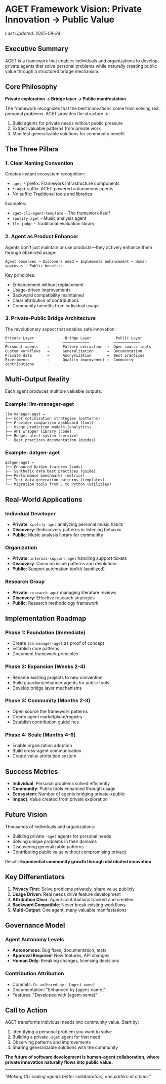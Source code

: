 # AGET Framework Vision: Private Innovation → Public Value

*Last Updated: 2025-09-24*

## Executive Summary

AGET is a framework that enables individuals and organizations to develop private agents that solve personal problems while naturally creating public value through a structured bridge mechanism.

## Core Philosophy

**Private exploration → Bridge layer → Public manifestation**

The framework recognizes that the best innovations come from solving real, personal problems. AGET provides the structure to:
1. Build agents for private needs without public pressure
2. Extract valuable patterns from private work
3. Manifest generalizable solutions for community benefit

## The Three Pillars

### 1. Clear Naming Convention

Creates instant ecosystem recognition:
- `aget-*` prefix: Framework infrastructure components
- `*-aget` suffix: AGET-powered autonomous agents
- No suffix: Traditional tools and libraries

Examples:
- `aget-cli-agent-template` - The framework itself
- `spotify-aget` - Music analysis agent
- `llm-judge` - Traditional evaluation library

### 2. Agent as Product Enhancer

Agents don't just maintain or use products—they actively enhance them through observed usage:

```
Agent observes → Discovers need → Implements enhancement → Human approves → Public benefits
```

Key principles:
- Enhancement without replacement
- Usage-driven improvements
- Backward compatibility maintained
- Clear attribution of contributions
- Community benefits from individual usage

### 3. Private-Public Bridge Architecture

The revolutionary aspect that enables safe innovation:

```
Private Layer              Bridge Layer           Public Layer
─────────────             ────────────           ────────────
Personal agents    →      Pattern extraction  →  Open source tools
Custom workflows   →      Generalization      →  Documentation
Private data       →      Anonymization       →  Best practices
Experiments        →      Quality improvement →  Community contributions
```

## Multi-Output Reality

Each agent produces multiple valuable outputs:

### Example: llm-manager-aget
```
llm-manager-aget →
├── Cost optimization strategies (patterns)
├── Provider comparison dashboard (tool)
├── Usage prediction models (analytics)
├── API wrapper library (code)
├── Budget alert system (service)
└── Best practices documentation (guides)
```

### Example: datgen-aget
```
datgen-aget →
├── Enhanced DatGen features (code)
├── Synthetic data best practices (guide)
├── Performance benchmarks (metrics)
├── Test data generation patterns (templates)
└── Migration tools from C to Python (utilities)
```

## Real-World Applications

### Individual Developer
- **Private**: `spotify-aget` analyzing personal music habits
- **Discovery**: Rediscovery patterns in listening behavior
- **Public**: Music analysis library for community

### Organization
- **Private**: `internal-support-aget` handling support tickets
- **Discovery**: Common issue patterns and resolutions
- **Public**: Support automation toolkit (sanitized)

### Research Group
- **Private**: `research-aget` managing literature reviews
- **Discovery**: Effective research strategies
- **Public**: Research methodology framework

## Implementation Roadmap

### Phase 1: Foundation (Immediate)
- Create `llm-manager-aget` as proof of concept
- Establish core patterns
- Document framework principles

### Phase 2: Expansion (Weeks 2-4)
- Rename existing projects to new convention
- Build guardian/enhancer agents for public tools
- Develop bridge layer mechanisms

### Phase 3: Community (Months 2-3)
- Open source the framework patterns
- Create agent marketplace/registry
- Establish contribution guidelines

### Phase 4: Scale (Months 4-6)
- Enable organization adoption
- Build cross-agent communication
- Create value attribution system

## Success Metrics

- **Individual**: Personal problems solved efficiently
- **Community**: Public tools enhanced through usage
- **Ecosystem**: Number of agents bridging private→public
- **Impact**: Value created from private exploration

## Future Vision

Thousands of individuals and organizations:
- Building private `-aget` agents for personal needs
- Solving unique problems in their domains
- Discovering generalizable patterns
- Contributing public value without compromising privacy

Result: **Exponential community growth through distributed innovation**

## Key Differentiators

1. **Privacy First**: Solve problems privately, share value publicly
2. **Usage Driven**: Real needs drive feature development
3. **Attribution Clear**: Agent contributions tracked and credited
4. **Backward Compatible**: Never break existing workflows
5. **Multi-Output**: One agent, many valuable manifestations

## Governance Model

### Agent Autonomy Levels
- **Autonomous**: Bug fixes, documentation, tests
- **Approval Required**: New features, API changes
- **Human Only**: Breaking changes, licensing decisions

### Contribution Attribution
- Commits: `Co-authored-by: [agent-name]`
- Documentation: "Enhanced by [agent-name]"
- Features: "Developed with [agent-name]"

## Call to Action

AGET transforms individual needs into community value. Start by:
1. Identifying a personal problem you want to solve
2. Building a private `-aget` agent for that need
3. Observing patterns and improvements
4. Sharing generalizable solutions with the community

**The future of software development is human-agent collaboration, where private innovation naturally flows into public value.**

---

*"Making CLI coding agents better collaborators, one pattern at a time."*
